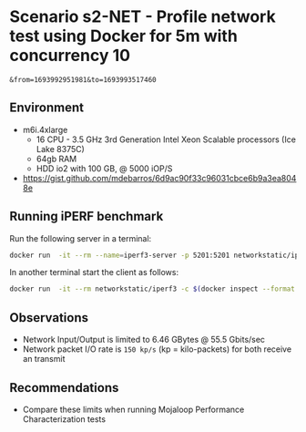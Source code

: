 # Scenario s2-NET - Profile network test using Docker for 5m with concurrency 10

```config
&from=1693992951981&to=1693993517460
```

## Environment

- m6i.4xlarge
  - 16 CPU - 3.5 GHz 3rd Generation Intel Xeon Scalable processors (Ice Lake 8375C)
  - 64gb RAM
  - HDD io2 with 100 GB, @ 5000 iOP/S
- https://gist.github.com/mdebarros/6d9ac90f33c96031cbce6b9a3ea8048e

## Running iPERF benchmark

Run the following server in a terminal:

```bash
docker run  -it --rm --name=iperf3-server -p 5201:5201 networkstatic/iperf3 -s
```

In another terminal start the client as follows:

```bash
docker run  -it --rm networkstatic/iperf3 -c $(docker inspect --format "{{ .NetworkSettings.IPAddress }}" $(docker ps -ql)) -t 300
```

## Observations

- Network Input/Output is limited to 6.46 GBytes @ 55.5 Gbits/sec
- Network packet I/O rate is `150 kp/s` (kp = kilo-packets) for both receive an transmit

## Recommendations

- Compare these limits when running Mojaloop Performance Characterization tests
